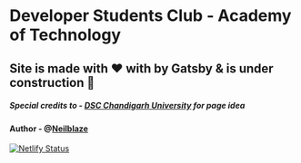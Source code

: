 # Developer Students Club - Academy of Technology

## Site is made with ❤️ with by Gatsby & is under construction 🚀
##### Special credits to - [DSC Chandigarh University](https://dsccu.in/) for page idea

#### Author - @[Neilblaze](https://github.com/neilblaze)

[![Netlify Status](https://api.netlify.com/api/v1/badges/2aa72e47-232b-4e5a-a877-d0eea59c1f75/deploy-status)](https://app.netlify.com/sites/dscaot/deploys)
